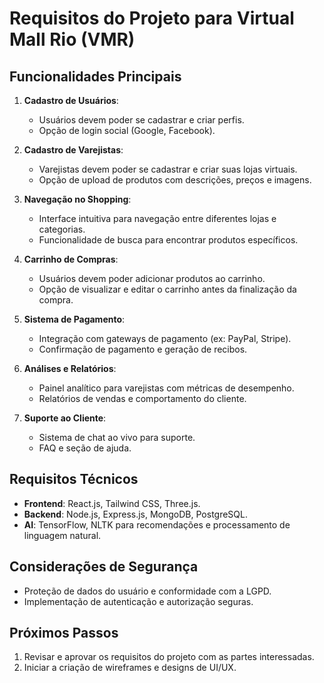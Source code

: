 # Requisitos do Projeto para Virtual Mall Rio (VMR)

## Funcionalidades Principais
1. **Cadastro de Usuários**:
   - Usuários devem poder se cadastrar e criar perfis.
   - Opção de login social (Google, Facebook).

2. **Cadastro de Varejistas**:
   - Varejistas devem poder se cadastrar e criar suas lojas virtuais.
   - Opção de upload de produtos com descrições, preços e imagens.

3. **Navegação no Shopping**:
   - Interface intuitiva para navegação entre diferentes lojas e categorias.
   - Funcionalidade de busca para encontrar produtos específicos.

4. **Carrinho de Compras**:
   - Usuários devem poder adicionar produtos ao carrinho.
   - Opção de visualizar e editar o carrinho antes da finalização da compra.

5. **Sistema de Pagamento**:
   - Integração com gateways de pagamento (ex: PayPal, Stripe).
   - Confirmação de pagamento e geração de recibos.

6. **Análises e Relatórios**:
   - Painel analítico para varejistas com métricas de desempenho.
   - Relatórios de vendas e comportamento do cliente.

7. **Suporte ao Cliente**:
   - Sistema de chat ao vivo para suporte.
   - FAQ e seção de ajuda.

## Requisitos Técnicos
- **Frontend**: React.js, Tailwind CSS, Three.js.
- **Backend**: Node.js, Express.js, MongoDB, PostgreSQL.
- **AI**: TensorFlow, NLTK para recomendações e processamento de linguagem natural.

## Considerações de Segurança
- Proteção de dados do usuário e conformidade com a LGPD.
- Implementação de autenticação e autorização seguras.

## Próximos Passos
1. Revisar e aprovar os requisitos do projeto com as partes interessadas.
2. Iniciar a criação de wireframes e designs de UI/UX.
